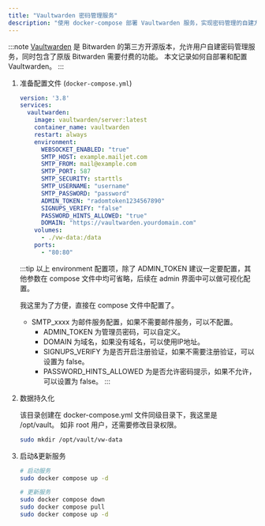 ```yaml
---
title: "Vaultwarden 密码管理服务"
description: "使用 docker-compose 部署 Vaultwarden 服务，实现密码管理的自建方案。"
---
```


:::note
[Vaultwarden](https://github.com/dani-garcia/vaultwarden) 是 Bitwarden 的第三方开源版本，允许用户自建密码管理服务，同时包含了原版 Bitwarden 需要付费的功能。
本文记录如何自部署和配置 Vaultwarden。
:::

1. 准备配置文件 (`docker-compose.yml`)

    ```yaml
    version: '3.8'
    services:
      vaultwarden:
        image: vaultwarden/server:latest
        container_name: vaultwarden
        restart: always
        environment:
          WEBSOCKET_ENABLED: "true"
          SMTP_HOST: example.mailjet.com
          SMTP_FROM: mail@example.com
          SMTP_PORT: 587
          SMTP_SECURITY: starttls
          SMTP_USERNAME: "username"
          SMTP_PASSWORD: "password"
          ADMIN_TOKEN: "radomtoken1234567890"
          SIGNUPS_VERIFY: "false"
          PASSWORD_HINTS_ALLOWED: "true"
          DOMAIN: "https://vaultwarden.yourdomain.com"
        volumes:
          - ./vw-data:/data
        ports:
          - "80:80"
    ```
    
    :::tip
    以上 environment 配置项，除了 ADMIN_TOKEN 建议一定要配置，其他参数在 compose 文件中均可省略，后续在 admin 界面中可以做可视化配置。
    
    我这里为了方便，直接在 compose 文件中配置了。
    
    - SMTP_xxxx 为邮件服务配置，如果不需要邮件服务，可以不配置。 
      - ADMIN_TOKEN 为管理员密码，可以自定义。 
      - DOMAIN 为域名，如果没有域名，可以使用IP地址。 
      - SIGNUPS_VERIFY 为是否开启注册验证，如果不需要注册验证，可以设置为 false。 
      - PASSWORD_HINTS_ALLOWED 为是否允许密码提示，如果不允许，可以设置为 false。
      :::

2. 数据持久化

   该目录创建在 docker-compose.yml 文件同级目录下，我这里是 /opt/vault。 如非 root 用户，还需要修改目录权限。

    ```bash
   sudo mkdir /opt/vault/vw-data
   ```
   
3. 启动&更新服务

    ```bash
   # 启动服务
   sudo docker compose up -d
   
   # 更新服务
   sudo docker compose down
    sudo docker compose pull
    sudo docker compose up -d
   ```
